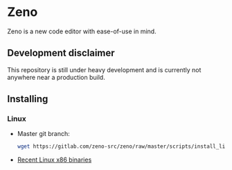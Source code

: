 # Zeno

Zeno is a new code editor with ease-of-use in mind.

## Development disclaimer

This repository is still under heavy development and is currently not anywhere near a production build.

## Installing

### Linux

- Master git branch:

  ```bash
  wget https://gitlab.com/zeno-src/zeno/raw/master/scripts/install_linux.sh && sh -e ./install_linux.sh
  ```

- [Recent Linux x86 binaries](https://gitlab.com/zeno-src/zeno/pipelines?scope=branches&page=1/)
